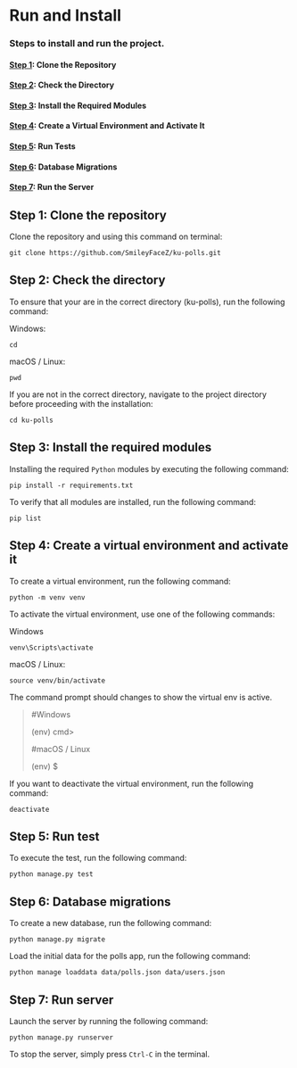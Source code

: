 # Run and Install

### Steps to install and run the project.
#### [Step 1](#step-1-clone-the-repository): Clone the Repository
#### [Step 2](#step-2-check-the-directory): Check the Directory
#### [Step 3](#step-3-install-the-required-modules): Install the Required Modules
#### [Step 4](#step-4-create-a-virtual-environment-and-activate-it): Create a Virtual Environment and Activate It
#### [Step 5](#step-5-run-tests): Run Tests
#### [Step 6](#step-6-database-migrations): Database Migrations
#### [Step 7](#step-7-run-the-server): Run the Server

## Step 1: Clone the repository
Clone the repository and using this command on terminal:
```commandline
git clone https://github.com/SmileyFaceZ/ku-polls.git
```

## Step 2: Check the directory
To ensure that your are in the correct directory (ku-polls), run the following command:

Windows:
```commandline
cd
```

macOS / Linux:
```commandline
pwd
```

If you are not in the correct directory, navigate to the project directory before proceeding with the installation:
```commandline
cd ku-polls
```

## Step 3: Install the required modules

Installing the required `Python` modules by executing the following command:
```commandline
pip install -r requirements.txt
```

To verify that all modules are installed, run the following command:
```commandline
pip list
```

## Step 4: Create a virtual environment and activate it
To create a virtual environment, run the following command:

```commandline
python -m venv venv
```

To activate the virtual environment, use one of the following commands:

Windows
```commandline
venv\Scripts\activate
```

macOS / Linux:
```commandline
source venv/bin/activate
```

The command prompt should changes to show the virtual env is active.

> #Windows
> 
> (env) cmd>
> 
> #macOS / Linux
> 
> (env) $

If you want to deactivate the virtual environment, run the following command:

```commandline
deactivate
```

## Step 5: Run test

To execute the test, run the following command:
```commandline
python manage.py test
```

## Step 6: Database migrations

To create a new database, run the following command:
```commandline
python manage.py migrate
```

Load the initial data for the polls app, run the following command:

```commandline
python manage loaddata data/polls.json data/users.json
```


## Step 7: Run server
Launch the server by running the following command:
```commandline
python manage.py runserver
```
To stop the server, simply press `Ctrl-C` in the terminal.
